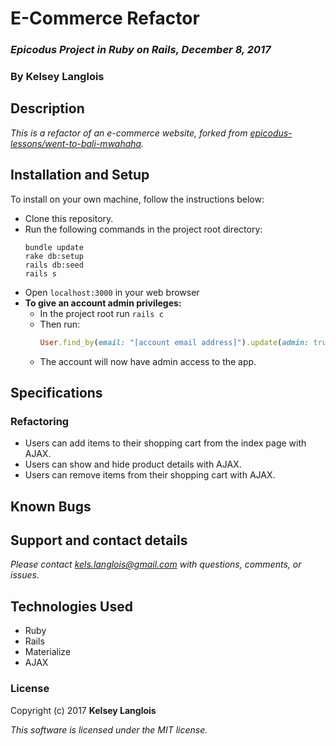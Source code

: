 # E-Commerce Refactor

### _Epicodus Project in Ruby on Rails, December 8, 2017_

### By Kelsey Langlois

## Description

_This is a refactor of an e-commerce website, forked from [epicodus-lessons/went-to-bali-mwahaha](https://github.com/epicodus-lessons/went-to-bali-mwahaha)._

## Installation and Setup

To install on your own machine, follow the instructions below:

* Clone this repository.
* Run the following commands in the project root directory:
  ```
  bundle update
  rake db:setup
  rails db:seed
  rails s
  ```
* Open ```localhost:3000``` in your web browser
* **To give an account admin privileges:**
  * In the project root run ```rails c```
  * Then run:
    ```ruby
    User.find_by(email: "[account email address]").update(admin: true)
    ```
  * The account will now have admin access to the app.

## Specifications

### Refactoring

* Users can add items to their shopping cart from the index page with AJAX.
* Users can show and hide product details with AJAX.
* Users can remove items from their shopping cart with AJAX.

## Known Bugs

## Support and contact details

_Please contact [kels.langlois@gmail.com](mailto:kels.langlois@gmail.com) with questions, comments, or issues._

## Technologies Used

* Ruby
* Rails
* Materialize
* AJAX

### License

Copyright (c) 2017 **Kelsey Langlois**

*This software is licensed under the MIT license.*

